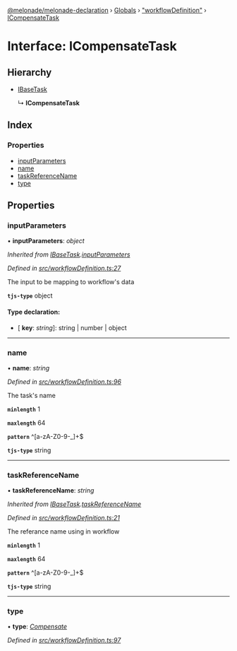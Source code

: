 [@melonade/melonade-declaration](../README.md) › [Globals](../globals.md) › ["workflowDefinition"](../modules/_workflowdefinition_.md) › [ICompensateTask](_workflowdefinition_.icompensatetask.md)

# Interface: ICompensateTask

## Hierarchy

* [IBaseTask](_workflowdefinition_.ibasetask.md)

  ↳ **ICompensateTask**

## Index

### Properties

* [inputParameters](_workflowdefinition_.icompensatetask.md#inputparameters)
* [name](_workflowdefinition_.icompensatetask.md#name)
* [taskReferenceName](_workflowdefinition_.icompensatetask.md#taskreferencename)
* [type](_workflowdefinition_.icompensatetask.md#type)

## Properties

###  inputParameters

• **inputParameters**: *object*

*Inherited from [IBaseTask](_workflowdefinition_.ibasetask.md).[inputParameters](_workflowdefinition_.ibasetask.md#inputparameters)*

*Defined in [src/workflowDefinition.ts:27](https://github.com/devit-tel/melonade-declaration/blob/2273da1/src/workflowDefinition.ts#L27)*

The input to be mapping to workflow's data

**`tjs-type`** object

#### Type declaration:

* \[ **key**: *string*\]: string | number | object

___

###  name

• **name**: *string*

*Defined in [src/workflowDefinition.ts:96](https://github.com/devit-tel/melonade-declaration/blob/2273da1/src/workflowDefinition.ts#L96)*

The task's name

**`minlength`** 1

**`maxlength`** 64

**`pattern`** ^[a-zA-Z0-9-_]+$

**`tjs-type`** string

___

###  taskReferenceName

• **taskReferenceName**: *string*

*Inherited from [IBaseTask](_workflowdefinition_.ibasetask.md).[taskReferenceName](_workflowdefinition_.ibasetask.md#taskreferencename)*

*Defined in [src/workflowDefinition.ts:21](https://github.com/devit-tel/melonade-declaration/blob/2273da1/src/workflowDefinition.ts#L21)*

The referance name using in workflow

**`minlength`** 1

**`maxlength`** 64

**`pattern`** ^[a-zA-Z0-9-_]+$

**`tjs-type`** string

___

###  type

• **type**: *[Compensate](../enums/_task_.tasktypes.md#compensate)*

*Defined in [src/workflowDefinition.ts:97](https://github.com/devit-tel/melonade-declaration/blob/2273da1/src/workflowDefinition.ts#L97)*
